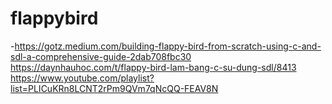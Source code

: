 # flappybird
-https://gotz.medium.com/building-flappy-bird-from-scratch-using-c-and-sdl-a-comprehensive-guide-2dab708fbc30
https://daynhauhoc.com/t/flappy-bird-lam-bang-c-su-dung-sdl/8413
https://www.youtube.com/playlist?list=PLICuKRn8LCNT2rPm9QVm7qNcQQ-FEAV8N

